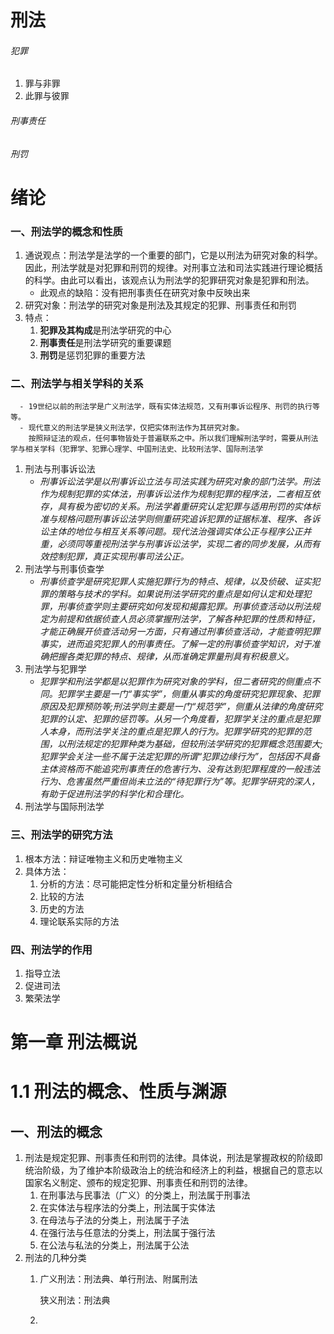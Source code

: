 # 刑法
###### 犯罪
1. 罪与非罪
2. 此罪与彼罪
###### 刑事责任
###### 刑罚
# 绪论
### 一、刑法学的概念和性质
1. 通说观点：刑法学是法学的一个重要的部门，它是以刑法为研究对象的科学。因此，刑法学就是对犯罪和刑罚的规律。对刑事立法和司法实践进行理论概括的科学。由此可以看出，该观点认为刑法学的犯罪研究对象是犯罪和刑法。
    - 此观点的缺陷：没有把刑事责任在研究对象中反映出来
2. 研究对象：刑法学的研究对象是刑法及其规定的犯罪、刑事责任和刑罚
3. 特点：
    1. **犯罪及其构成**是刑法学研究的中心
    2. **刑事责任**是刑法学研究的重要课题
    3. **刑罚**是惩罚犯罪的重要方法
### 二、刑法学与相关学科的关系
      - 19世纪以前的刑法学是广义刑法学，既有实体法规范，又有刑事诉讼程序、刑罚的执行等等。
      - 现代意义的刑法学是狭义刑法学，仅把实体刑法作为其研究对象。
        按照辩证法的观点，任何事物皆处于普遍联系之中。所以我们理解刑法学时，需要从刑法学与相关学科（犯罪学、犯罪心理学、中国刑法史、比较刑法学、国际刑法学
1. 刑法与刑事诉讼法
    - *刑事诉讼法学是以刑事诉讼立法与司法实践为研究对象的部门法学。刑法作为规制犯罪的实体法，刑事诉讼法作为规制犯罪的程序法，二者相互依存，具有极为密切的关系。刑法学着重研究认定犯罪与适用刑罚的实体标准与规格问题刑事诉讼法学则侧重研究追诉犯罪的证据标准、程序、各诉讼主体的地位与相互关系等问题。现代法治强调实体公正与程序公正并重，必须同等重视刑法学与刑事诉讼法学，实现二者的同步发展，从而有效控制犯罪，真正实现刑事司法公正。*
2. 刑法学与刑事侦查学
    - *刑事侦查学是研究犯罪人实施犯罪行为的特点、规律，以及侦破、证实犯罪的策略与技术的学科。如果说刑法学研究的重点是如何认定和处理犯罪，刑事侦查学则主要研究如何发现和揭露犯罪。刑事侦查活动以刑法规定为前提和依据侦查人员必须掌握刑法学，了解各种犯罪的性质和特征，才能正确展开侦查活动另一方面，只有通过刑事侦查活动，才能查明犯罪事实，进而追究犯罪人的刑事责任。了解一定的刑事侦查学知识，对于准确把握各类犯罪的特点、规律，从而准确定罪量刑具有积极意义。*
3. 刑法学与犯罪学
    - *犯罪学和刑法学都是以犯罪作为研究对象的学科，但二者研究的侧重点不同。犯罪学主要是一门“事实学”，侧重从事实的角度研究犯罪现象、犯罪原因及犯罪预防等;刑法学则主要是一门“规范学”，侧重从法律的角度研究犯罪的认定、犯罪的惩罚等。从另一个角度看，犯罪学关注的重点是犯罪人本身，而刑法学关注的重点是犯罪人的行为。犯罪学研究的犯罪的范围，以刑法规定的犯罪种类为基础，但较刑法学研究的犯罪概念范围要大;犯罪学会关注一些不属于法定犯罪的所谓“犯罪边缘行为”，包括因不具备主体资格而不能追究刑事责任的危害行为、没有达到犯罪程度的一般违法行为、危害虽然严重但尚未立法的“待犯罪行为”等。犯罪学研究的深人，有助于促进刑法学的科学化和合理化。*
4. 刑法学与国际刑法学
### 三、刑法学的研究方法
1. 根本方法：辩证唯物主义和历史唯物主义
2. 具体方法：
    1. 分析的方法：尽可能把定性分析和定量分析相结合
    2. 比较的方法
    3. 历史的方法
    4. 理论联系实际的方法
### 四、刑法学的作用
1. 指导立法
2. 促进司法
3. 繁荣法学
# 第一章 刑法概说
# 1.1 刑法的概念、性质与渊源
## 一、刑法的概念
1. 刑法是规定犯罪、刑事责任和刑罚的法律。具体说，刑法是掌握政权的阶级即统治阶级，为了维护本阶级政治上的统治和经济上的利益，根据自己的意志以国家名义制定、颁布的规定犯罪、刑事责任和刑罚的法律。
    1. 在刑事法与民事法（广义）的分类上，刑法属于刑事法
    2. 在实体法与程序法的分类上，刑法属于实体法
    3. 在母法与子法的分类上，刑法属于子法
    4. 在强行法与任意法的分类上，刑法属于强行法
    5. 在公法与私法的分类上，刑法属于公法
2. 刑法的几种分类
    1. 广义刑法：刑法典、单行刑法、附属刑法
   
        狭义刑法：刑法典
    2. 